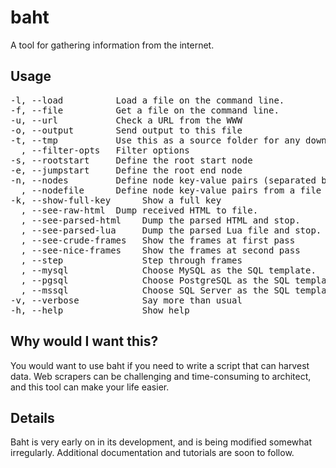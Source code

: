 # baht

A tool for gathering information from the internet.


## Usage 

<pre>
-l, --load <arg>         Load a file on the command line.
-f, --file <arg>         Get a file on the command line.
-u, --url <arg>          Check a URL from the WWW
-o, --output <arg>       Send output to this file
-t, --tmp <arg>          Use this as a source folder for any downloads.
  , --filter-opts <arg>  Filter options
-s, --rootstart <arg>    Define the root start node
-e, --jumpstart <arg>    Define the root end node
-n, --nodes <arg>        Define node key-value pairs (separated by comma)
  , --nodefile <arg>     Define node key-value pairs from a file
-k, --show-full-key      Show a full key
  , --see-raw-html <arg> Dump received HTML to file.
  , --see-parsed-html    Dump the parsed HTML and stop.
  , --see-parsed-lua     Dump the parsed Lua file and stop.
  , --see-crude-frames   Show the frames at first pass
  , --see-nice-frames    Show the frames at second pass
  , --step               Step through frames
  , --mysql              Choose MySQL as the SQL template.
  , --pgsql              Choose PostgreSQL as the SQL template.
  , --mssql              Choose SQL Server as the SQL template.
-v, --verbose            Say more than usual
-h, --help               Show help
</pre>


## Why would I want this?

You would want to use baht if you need to write a script that can harvest data.  Web scrapers can be challenging and time-consuming to architect, and this tool can make your life easier. 


## Details

Baht is very early on in its development, and is being modified somewhat irregularly. 
Additional documentation and tutorials are soon to follow.


